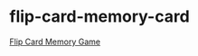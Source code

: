 # flip-card-memory-card
                                                                                
[Flip Card Memory Game](https://saikishorr.github.io/flip-card-memory-card/)
 


